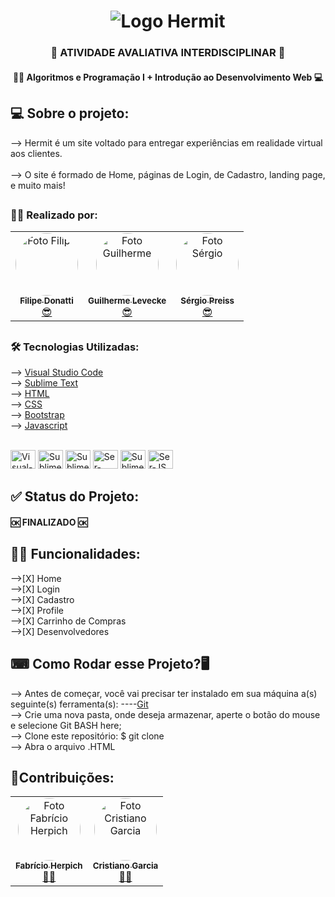 <div>
    <h1 align="center">
        <img src="https://www.ifsc.edu.br/image/layout_set_logo?img_id=1359620&t=1635515970476" alt="Logo Hermit">
    </h1>
</div>

<div>  
    <h3 align="center"> 
	   📝 ATIVIDADE AVALIATIVA INTERDISCIPLINAR 📝
    </h3>
</div>

<div>  
    <h4 align="center"> 
	  👨‍💻 Algoritmos e Programação I + Introdução ao Desenvolvimento Web 💻
    </h4>
</div>

## 💻 Sobre o projeto:

--> Hermit é um site voltado para entregar experiências em realidade virtual aos clientes.
<br>
<br>
--> O site é formado de Home, páginas de Login, de Cadastro, landing page, e muito mais!
##

### 🙅‍♂️ Realizado por:
<div align="center">
	<table>
	  <tr>
	    <td align="center"><a href="https://github.com/filipedonatti/"><img style="border-radius: 50%;" src="https://avatars.githubusercontent.com/u/79519259?v=4" width="100px;" alt="Foto Filipe"/><br /><sub><b>Filipe Donatti</b></sub></a><br /><a href="https://github.com/filipedonatti/" title="Filipe Donatti">😎</a></td>
      <td align="center"><a href="https://github.com/guilevecke"><img style="border-radius: 50%;" src="https://avatars.githubusercontent.com/u/90583327?v=4" width="100px;" alt="Foto Guilherme"/><br /><sub><b>Guilherme Levecke</b></sub></a><br /><a href="https://github.com/guilevecke" title="Guilherme Levecke">😎</a></td>
	    <td align="center"><a href="https://github.com/sergiohsp"><img style="border-radius: 50%;" src="https://avatars.githubusercontent.com/u/90715321?v=4" width="100px;" alt="Foto Sérgio"/><br /><sub><b>Sérgio Preiss</b></sub></a><br /><a href="https://github.com/sergiohsp" title="Sérgio Henrique">😎</a></td>
	  </tr>
	</table>
</div>

##

### 🛠 Tecnologias Utilizadas:

--> <a href="https://visualstudio.microsoft.com/pt-br/downloads/">Visual Studio Code</a>
<br>
--> <a href="https://www.sublimetext.com/">Sublime Text</a>
<br>
--> <a href="https://developer.mozilla.org/pt-BR/docs/Web/HTML">HTML</a>
<br>
--> <a href="https://developer.mozilla.org/pt-BR/docs/Web/CSS">CSS</a>
<br>
--> <a href="https://getbootstrap.com/">Bootstrap</a>
<br>
--> <a href="https://developer.mozilla.org/pt-BR/docs/Web/JavaScript">Javascript</a>
<br>

<div style="display: inline_block"><br>
  <img align=center" alt="Visual-Icon" height="30" width="40" src="https://cdn.jsdelivr.net/gh/devicons/devicon/icons/visualstudio/visualstudio-plain.svg">
  <img align=center" alt="Sublime-Icon" height="30" width="40" src="https://cdn.worldvectorlogo.com/logos/sublime-text.svg">
  <img align=center" alt="Sublime-Icon" height="30" width="40" src="https://cdn.jsdelivr.net/gh/devicons/devicon/icons/html5/html5-original.svg">
  <img align=center" alt="Ser-CSS" height="30" width="40" src="https://cdn.jsdelivr.net/gh/devicons/devicon/icons/css3/css3-original.svg">
  <img align=center" alt="Sublime-Icon" height="30" width="40" src="https://cdn.jsdelivr.net/gh/devicons/devicon/icons/bootstrap/bootstrap-original.svg">		 
  <img align=center" alt="Ser-JS" height="30" width="40" src="https://cdn.jsdelivr.net/gh/devicons/devicon/icons/javascript/javascript-original.svg">
</div>

##


## ✅ Status do Projeto:

<h4> 
	🆗  FINALIZADO  🆗
</h4>

##

## 🧙‍♂️ Funcionalidades:

-->[X] Home
<br>
-->[X] Login
<br>
-->[X] Cadastro
<br>
-->[X] Profile
<br>
-->[X] Carrinho de Compras
<br>
-->[X] Desenvolvedores
<br>

## ⌨ Como Rodar esse Projeto?🖥

--> Antes de começar, você vai precisar ter instalado em sua máquina a(s) seguinte(s) ferramenta(s):
----<a href="https://git-scm.com">Git</a>
<br>
--> Crie uma nova pasta, onde deseja armazenar, aperte o botão do mouse e selecione Git BASH here;
<br>
--> Clone este repositório:
$ git clone 
<br>
--> Abra o arquivo .HTML

## 🦾Contribuições:
<table>
  <tr>
    <td align="center"><a href="https://github.com/herpich"><img style="border-radius: 50%;" src="https://avatars.githubusercontent.com/u/12677450?v=4" width="100px;" alt="Foto Fabrício Herpich"/><br /><sub><b>Fabrício Herpich</b></sub></a><br /><a href="https://github.com/herpich" title="Prof. Fabrício">🙋‍♂️</a></td>
    <td align="center"><a href="https://github.com/cristianomg10"><img style="border-radius: 50%;" src="https://avatars.githubusercontent.com/u/3828007?v=4" width="100px;" alt="Foto Cristiano Garcia"/><br /><sub><b>Cristiano Garcia</b></sub></a><br /><a href="https://github.com/cristianomg10" title="Prof. Cristiano">🙋‍♂️</a></td>
  </tr>
</table>

##
